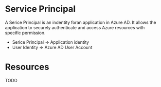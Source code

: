 # Service Principal
A Serice Principal is an indentity foran application in Azure AD. It allows the application to securely authenticate and access Azure resources with specific permission.

* Serice Principal => Application identity
* User Identity => Azure AD User Account

# Resources
TODO

